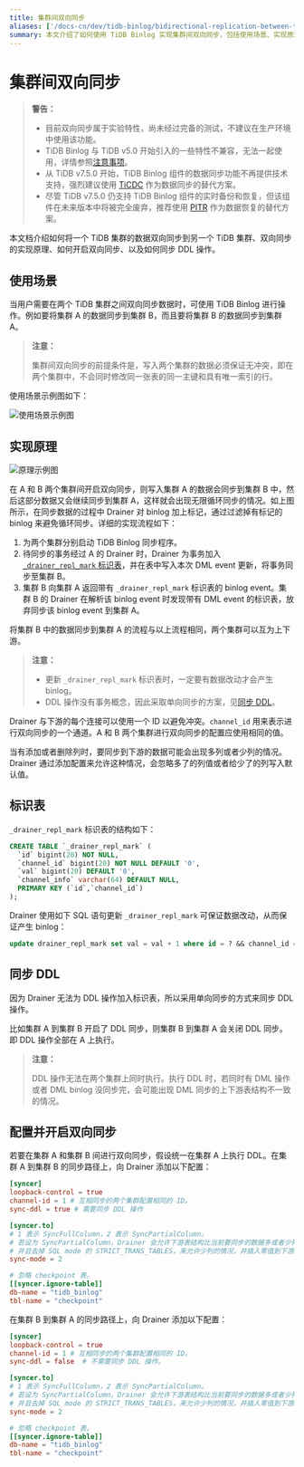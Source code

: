 ```yaml
---
title: 集群间双向同步
aliases: ['/docs-cn/dev/tidb-binlog/bidirectional-replication-between-tidb-clusters/','/docs-cn/dev/reference/tidb-binlog/bidirectional-replication/','/docs-cn/dev/reference/tidb-binlog/bi-repl/']
summary: 本文介绍了如何使用 TiDB Binlog 实现集群间双向同步，包括使用场景、实现原理、标识表、同步 DDL 和配置开启双向同步。双向同步需保证数据写入两个集群不会发生冲突，且 DDL 操作采用单向同步。配置上需要设置相同的 channel-id，并在下游配置 sync-ddl 为 false。TiDB Binlog 在未来版本中将被废弃，建议使用 TiCDC 作为数据同步的替代方案。
---
```


# 集群间双向同步

> **警告：**
>
> - 目前双向同步属于实验特性，尚未经过完备的测试，不建议在生产环境中使用该功能。
> - TiDB Binlog 与 TiDB v5.0 开始引入的一些特性不兼容，无法一起使用，详情参照[注意事项](/tidb-binlog/tidb-binlog-overview.md#注意事项)。
> - 从 TiDB v7.5.0 开始，TiDB Binlog 组件的数据同步功能不再提供技术支持，强烈建议使用 [TiCDC](/ticdc/ticdc-overview.md) 作为数据同步的替代方案。
> - 尽管 TiDB v7.5.0 仍支持 TiDB Binlog 组件的实时备份和恢复，但该组件在未来版本中将被完全废弃，推荐使用 [PITR](/br/br-pitr-guide.md) 作为数据恢复的替代方案。

本文档介绍如何将一个 TiDB 集群的数据双向同步到另一个 TiDB 集群、双向同步的实现原理、如何开启双向同步、以及如何同步 DDL 操作。

## 使用场景

当用户需要在两个 TiDB 集群之间双向同步数据时，可使用 TiDB Binlog 进行操作。例如要将集群 A 的数据同步到集群 B，而且要将集群 B 的数据同步到集群 A。

> **注意：**
>
> 集群间双向同步的前提条件是，写入两个集群的数据必须保证无冲突，即在两个集群中，不会同时修改同一张表的同一主键和具有唯一索引的行。

使用场景示例图如下：

![使用场景示例图](https://download.pingcap.com/images/docs-cn/binlog/bi-repl1.jpg)

## 实现原理

![原理示例图](https://download.pingcap.com/images/docs-cn/binlog/bi-repl2.png)

在 A 和 B 两个集群间开启双向同步，则写入集群 A 的数据会同步到集群 B 中，然后这部分数据又会继续同步到集群 A，这样就会出现无限循环同步的情况。如上图所示，在同步数据的过程中 Drainer 对 binlog 加上标记，通过过滤掉有标记的 binlog 来避免循环同步。详细的实现流程如下：

1. 为两个集群分别启动 TiDB Binlog 同步程序。
2. 待同步的事务经过 A 的 Drainer 时，Drainer 为事务加入 [`_drainer_repl_mark` 标识表](#标识表)，并在表中写入本次 DML event 更新，将事务同步至集群 B。
3. 集群 B 向集群 A 返回带有 `_drainer_repl_mark` 标识表的 binlog event。集群 B 的 Drainer 在解析该 binlog event 时发现带有 DML event 的标识表，放弃同步该 binlog event 到集群 A。

将集群 B 中的数据同步到集群 A 的流程与以上流程相同，两个集群可以互为上下游。

> **注意：**
>
> * 更新 `_drainer_repl_mark` 标识表时，一定要有数据改动才会产生 binlog。
> * DDL 操作没有事务概念，因此采取单向同步的方案，见[同步 DDL](#同步-ddl)。

Drainer 与下游的每个连接可以使用一个 ID 以避免冲突。`channel_id` 用来表示进行双向同步的一个通道。A 和 B 两个集群进行双向同步的配置应使用相同的值。

当有添加或者删除列时，要同步到下游的数据可能会出现多列或者少列的情况。Drainer 通过添加配置来允许这种情况，会忽略多了的列值或者给少了的列写入默认值。

## 标识表

`_drainer_repl_mark` 标识表的结构如下：


```sql
CREATE TABLE `_drainer_repl_mark` (
  `id` bigint(20) NOT NULL,
  `channel_id` bigint(20) NOT NULL DEFAULT '0',
  `val` bigint(20) DEFAULT '0',
  `channel_info` varchar(64) DEFAULT NULL,
  PRIMARY KEY (`id`,`channel_id`)
);
```

Drainer 使用如下 SQL 语句更新 `_drainer_repl_mark` 可保证数据改动，从而保证产生 binlog：


```sql
update drainer_repl_mark set val = val + 1 where id = ? && channel_id = ?;
```

## 同步 DDL

因为 Drainer 无法为 DDL 操作加入标识表，所以采用单向同步的方式来同步 DDL 操作。

比如集群 A 到集群 B 开启了 DDL 同步，则集群 B 到集群 A 会关闭 DDL 同步。即 DDL 操作全部在 A 上执行。

> **注意：**
>
> DDL 操作无法在两个集群上同时执行。执行 DDL 时，若同时有 DML 操作或者 DML binlog 没同步完，会可能出现 DML 同步的上下游表结构不一致的情况。

## 配置并开启双向同步

若要在集群 A 和集群 B 间进行双向同步，假设统一在集群 A 上执行 DDL。在集群 A 到集群 B 的同步路径上，向 Drainer 添加以下配置：


```toml
[syncer]
loopback-control = true
channel-id = 1 # 互相同步的两个集群配置相同的 ID。
sync-ddl = true # 需要同步 DDL 操作

[syncer.to]
# 1 表示 SyncFullColumn，2 表示 SyncPartialColumn。
# 若设为 SyncPartialColumn，Drainer 会允许下游表结构比当前要同步的数据多或者少列
# 并且去掉 SQL mode 的 STRICT_TRANS_TABLES，来允许少列的情况，并插入零值到下游。
sync-mode = 2

# 忽略 checkpoint 表。
[[syncer.ignore-table]]
db-name = "tidb_binlog"
tbl-name = "checkpoint"
```

在集群 B 到集群 A 的同步路径上，向 Drainer 添加以下配置：


```toml
[syncer]
loopback-control = true
channel-id = 1 # 互相同步的两个集群配置相同的 ID。
sync-ddl = false  # 不需要同步 DDL 操作。

[syncer.to]
# 1 表示 SyncFullColumn，2 表示 SyncPartialColumn。
# 若设为 SyncPartialColumn，Drainer 会允许下游表结构比当前要同步的数据多或者少列
# 并且去掉 SQL mode 的 STRICT_TRANS_TABLES，来允许少列的情况，并插入零值到下游。
sync-mode = 2

# 忽略 checkpoint 表。
[[syncer.ignore-table]]
db-name = "tidb_binlog"
tbl-name = "checkpoint"
```
